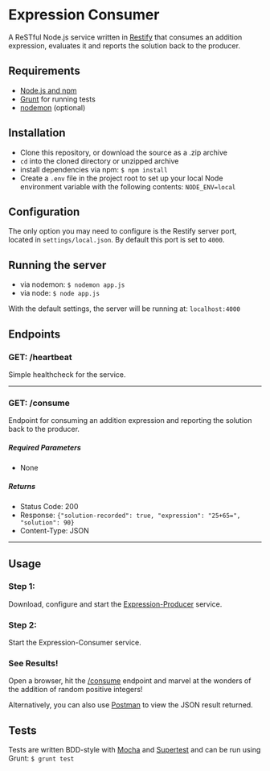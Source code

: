 # Expression Consumer

A ReSTful Node.js service written in [Restify](http://mcavage.me/node-restify/) that consumes an addition expression, evaluates it and reports the solution back to the producer.

## Requirements
 - [Node.js and npm](https://nodejs.org/)
 - [Grunt](http://gruntjs.com/) for running tests
 - [nodemon](https://github.com/remy/nodemon) (optional)

## Installation
 - Clone this repository, or download the source as a .zip archive
 - `cd` into the cloned directory or unzipped archive
 - install dependencies via npm: `$ npm install`
 - Create a `.env` file in the project root to set up your local Node environment variable with the following contents: `NODE_ENV=local`

## Configuration
The only option you may need to configure is the Restify server port, located in `settings/local.json`. By default this port is set to `4000`.

## Running the server
 - via nodemon: `$ nodemon app.js`
 - via node: `$ node app.js`

With the default settings, the server will be running at: `localhost:4000`

## Endpoints

### GET: /heartbeat
Simple healthcheck for the service.

***

### GET: /consume
Endpoint for consuming an addition expression and reporting the solution back to the producer.

##### Required Parameters
 - None

##### Returns
 - Status Code: 200
 - Response: `{"solution-recorded": true, "expression": "25+65=", "solution": 90}`
 - Content-Type: JSON

***

## Usage
### Step 1:
Download, configure and start the [Expression-Producer](https://github.com/alsoicode/expression-producer) service.

### Step 2:
Start the Expression-Consumer service.

### See Results!
Open a browser, hit the [/consume](http://localhost:4000) endpoint and marvel at the wonders of the addition of random positive integers!

Alternatively, you can also use [Postman](https://www.getpostman.com/) to view the JSON result returned.

## Tests
Tests are written BDD-style with [Mocha](http://mochajs.org/) and [Supertest](https://github.com/visionmedia/supertest) and can be run using Grunt: `$ grunt test`
